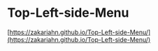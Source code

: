 # Top-Left-side-Menu
[https://zakariahn.github.io/Top-Left-side-Menu/](https://zakariahn.github.io/Top-Left-side-Menu/)
